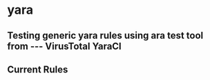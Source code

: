 # yara
## Testing generic yara rules using ara test tool from --- VirusTotal YaraCI

## Current Rules

